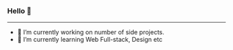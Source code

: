 ### Hello 👋

---

- 🔭 I’m currently working on number of side projects.
- 🌱 I’m currently learning Web Full-stack, Design etc


<!--
- 👯 I’m looking to collaborate on ...
- 🤔 I’m looking for help with ...
- 💬 Ask me about ...
- 📫 How to reach me: ...
- 😄 Pronouns: ...
- ⚡ Fun fact: ...
-->
